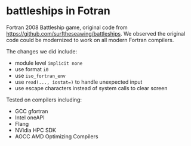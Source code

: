 # battleships in Fotran

Fortran 2008 Battleship game, original code from https://github.com/surftheseawing/battleships.
We observed the original code could be modernized to work on all modern Fortran compilers.

The changes we did include:

* module level `implicit none`
* use format `i0`
* use `iso_fortran_env`
* use `read(..., iostat=)` to handle unexpected input
* use escape characters instead of system calls to clear screen

Tested on compilers including:

* GCC gfortran
* Intel oneAPI
* Flang
* NVidia HPC SDK
* AOCC AMD Optimizing Compilers
